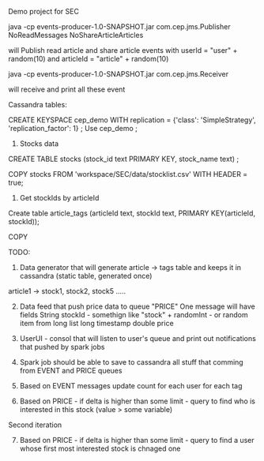 Demo project for SEC 


java -cp events-producer-1.0-SNAPSHOT.jar com.cep.jms.Publisher NoReadMessages NoShareArticleArticles

will Publish read article and share article events with userId = "user" + random(10) and articleId = "article" + random(10)


java -cp events-producer-1.0-SNAPSHOT.jar com.cep.jms.Receiver

will receive and print all these event



Cassandra tables: 

 CREATE KEYSPACE cep_demo WITH replication = {'class': 'SimpleStrategy', 'replication_factor': 1} ;
Use cep_demo ;

1) Stocks data

CREATE TABLE stocks (stock_id text PRIMARY KEY, stock_name text) ;

COPY stocks FROM  'workspace/SEC/data/stocklist.csv' WITH HEADER = true;


1) Get stockIds by articleId

Create table article_tags (articleId text, stockId text, PRIMARY KEY(articleId, stockId));

COPY

TODO: 

1) Data generator that will generate article -> tags table and keeps it in cassandra (static table, generated once)

article1 -> stock1, stock2, stock5
.....

2) Data feed that push price data to queue "PRICE"
One message will have fields
String stockId  - somethign like "stock" + randomInt - or random item from long list
long timestamp
double price

3) UserUI - consol that will listen to user's queue and print out notifications that pushed by spark jobs 

4) Spark job should be able to save to cassandra all stuff that comming from EVENT and PRICE queues

5) Based on EVENT messages update count for each user for each tag

6) Based on PRICE - if delta is higher than some limit - query to find who is interested in this stock (value > some variable)

Second iteration

7) Based on PRICE - if delta is higher than some limit - query to find a user whose first most interested stock is chnaged one





